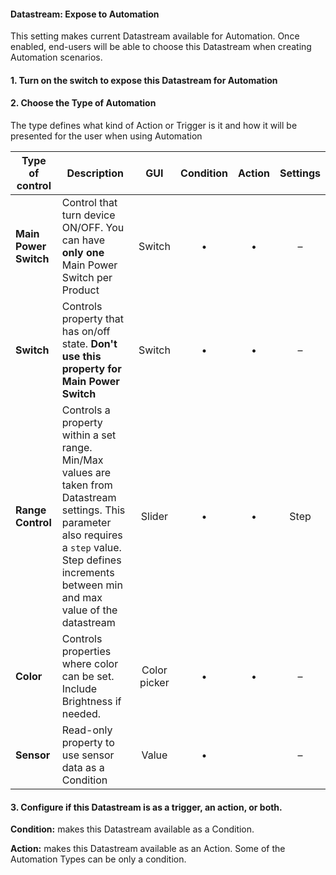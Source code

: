 #### Datastream: Expose to Automation

This setting makes current Datastream available for Automation. 
Once enabled, end-users will be able to choose this Datastream when creating Automation scenarios. 
 
#### 1. Turn on the switch to expose this Datastream for Automation
#### 2. Choose the Type of Automation

The type defines what kind of Action or Trigger is it and how it will be presented for the user when using Automation

| Type of control                  | Description                                                                                                                                                                                              | GUI  | Condition | Action | Settings |
|-------------------------------------------------------------|---------------------------------------------------------------------------------------------------------------------------------------------|:-----------------:|:---------:|:------:|:-------------------:|
| **Main Power Switch** | Control that turn device ON/OFF. You can have **only one** Main Power Switch per Product                                                                                                                 |       Switch      |     •     |    •   |          –          |
| **Switch**            | Controls property that has on/off state. **Don't use this property for Main Power Switch**                                                                                                               |       Switch      |     •     |    •   |          –          |
| **Range Control**     | Controls a property within a set range. Min/Max values are taken from Datastream settings. This parameter also requires a `step` value. Step defines increments between min and max value of the datastream |       Slider      |     •     |    •   |         Step        |
| **Color**             | Controls properties where color can be set. Include Brightness if needed.                                                                                                                              |    Color picker   |     •     |    •   |          –         |
| **Sensor**            | Read-only property to use sensor data as a Condition                                                                                                                   |       Value       |     •     |        |          –          |

#### 3. Configure if this Datastream is as a trigger, an action, or both.

**Condition:** makes this Datastream available as a Condition. 

**Action:** makes this Datastream available as an Action. Some of the Automation Types can be only a condition.





